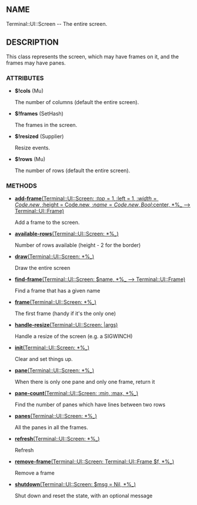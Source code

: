 ## NAME

Terminal::UI::Screen -- The entire screen.

## DESCRIPTION

This class represents the screen, which may have frames on it, and the frames may have panes.

### ATTRIBUTES

* **$!cols** (Mu)

  The number of columns (default the entire screen).

* **$!frames** (SetHash)

  The frames in the screen.

* **$!resized** (Supplier)

  Resize events.

* **$!rows** (Mu)

  The number of rows (default the entire screen).


### METHODS

* [**add-frame**(Terminal::UI::Screen: :$top = 1, :$left = 1, :$width = Code.new, :$height = Code.new, :$name = Code.new, Bool :$center, *%_ --> Terminal::UI::Frame)](https://git.sr.ht/~bduggan/raku-terminal-ui/tree/0.0.11/lib/Terminal/UI/Screen.rakumod#L106)

  Add a frame to the screen.

* [**available-rows**(Terminal::UI::Screen: *%_)](https://git.sr.ht/~bduggan/raku-terminal-ui/tree/0.0.11/lib/Terminal/UI/Screen.rakumod#L33)

  Number of rows available (height - 2 for the border)

* [**draw**(Terminal::UI::Screen: *%_)](https://git.sr.ht/~bduggan/raku-terminal-ui/tree/0.0.11/lib/Terminal/UI/Screen.rakumod#L82)

  Draw the entire screen

* [**find-frame**(Terminal::UI::Screen: $name, *%_ --> Terminal::UI::Frame)](https://git.sr.ht/~bduggan/raku-terminal-ui/tree/0.0.11/lib/Terminal/UI/Screen.rakumod#L129)

  Find a frame that has a given name

* [**frame**(Terminal::UI::Screen: *%_)](https://git.sr.ht/~bduggan/raku-terminal-ui/tree/0.0.11/lib/Terminal/UI/Screen.rakumod#L38)

  The first frame (handy if it's the only one)

* [**handle-resize**(Terminal::UI::Screen: |args)](https://git.sr.ht/~bduggan/raku-terminal-ui/tree/0.0.11/lib/Terminal/UI/Screen.rakumod#L75)

  Handle a resize of the screen (e.g. a SIGWINCH)

* [**init**(Terminal::UI::Screen: *%_)](https://git.sr.ht/~bduggan/raku-terminal-ui/tree/0.0.11/lib/Terminal/UI/Screen.rakumod#L60)

  Clear and set things up.

* [**pane**(Terminal::UI::Screen: *%_)](https://git.sr.ht/~bduggan/raku-terminal-ui/tree/0.0.11/lib/Terminal/UI/Screen.rakumod#L150)

  When there is only one pane and only one frame, return it

* [**pane-count**(Terminal::UI::Screen: :$min, :$max, *%_)](https://git.sr.ht/~bduggan/raku-terminal-ui/tree/0.0.11/lib/Terminal/UI/Screen.rakumod#L134)

  Find the number of panes which have lines between two rows

* [**panes**(Terminal::UI::Screen: *%_)](https://git.sr.ht/~bduggan/raku-terminal-ui/tree/0.0.11/lib/Terminal/UI/Screen.rakumod#L159)

  All the panes in all the frames.

* [**refresh**(Terminal::UI::Screen: *%_)](https://git.sr.ht/~bduggan/raku-terminal-ui/tree/0.0.11/lib/Terminal/UI/Screen.rakumod#L68)

  Refresh

* [**remove-frame**(Terminal::UI::Screen: Terminal::UI::Frame $f, *%_)](https://git.sr.ht/~bduggan/raku-terminal-ui/tree/0.0.11/lib/Terminal/UI/Screen.rakumod#L166)

  Remove a frame

* [**shutdown**(Terminal::UI::Screen: $msg = Nil, *%_)](https://git.sr.ht/~bduggan/raku-terminal-ui/tree/0.0.11/lib/Terminal/UI/Screen.rakumod#L92)

  Shut down and reset the state, with an optional message
